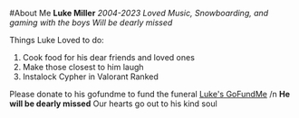 #About Me
**Luke Miller**
*2004-2023*
*Loved Music, Snowboarding, and gaming with the boys*
*Will be dearly missed*

Things Luke Loved to do:
1. Cook food for his dear friends and loved ones
2. Make those closest to him laugh
3. Instalock Cypher in Valorant Ranked

Please donate to his gofundme to fund the funeral [Luke's GoFundMe](https://gofundme.com/skleptthelegend)
/n **He will be dearly missed**
Our hearts go out to his kind soul
